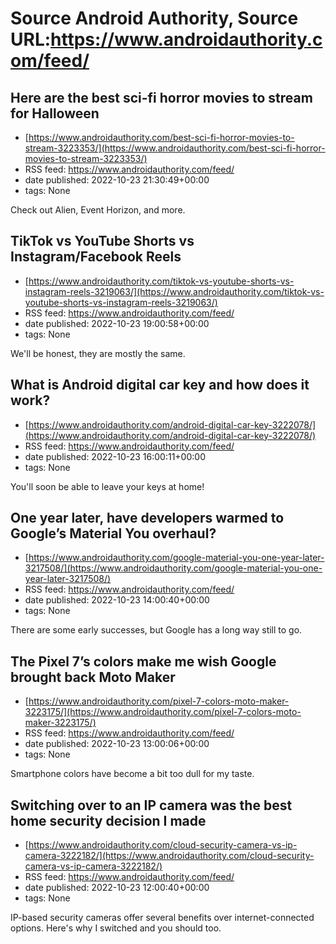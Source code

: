 # Source Android Authority, Source URL:https://www.androidauthority.com/feed/

## Here are the best sci-fi horror movies to stream for Halloween
 - [https://www.androidauthority.com/best-sci-fi-horror-movies-to-stream-3223353/](https://www.androidauthority.com/best-sci-fi-horror-movies-to-stream-3223353/)
 - RSS feed: https://www.androidauthority.com/feed/
 - date published: 2022-10-23 21:30:49+00:00
 - tags: None

Check out Alien, Event Horizon, and more.

## TikTok vs YouTube Shorts vs Instagram/Facebook Reels
 - [https://www.androidauthority.com/tiktok-vs-youtube-shorts-vs-instagram-reels-3219063/](https://www.androidauthority.com/tiktok-vs-youtube-shorts-vs-instagram-reels-3219063/)
 - RSS feed: https://www.androidauthority.com/feed/
 - date published: 2022-10-23 19:00:58+00:00
 - tags: None

We'll be honest, they are mostly the same.

## What is Android digital car key and how does it work?
 - [https://www.androidauthority.com/android-digital-car-key-3222078/](https://www.androidauthority.com/android-digital-car-key-3222078/)
 - RSS feed: https://www.androidauthority.com/feed/
 - date published: 2022-10-23 16:00:11+00:00
 - tags: None

You'll soon be able to leave your keys at home!

## One year later, have developers warmed to Google’s Material You overhaul?
 - [https://www.androidauthority.com/google-material-you-one-year-later-3217508/](https://www.androidauthority.com/google-material-you-one-year-later-3217508/)
 - RSS feed: https://www.androidauthority.com/feed/
 - date published: 2022-10-23 14:00:40+00:00
 - tags: None

There are some early successes, but Google has a long way still to go.

## The Pixel 7’s colors make me wish Google brought back Moto Maker
 - [https://www.androidauthority.com/pixel-7-colors-moto-maker-3223175/](https://www.androidauthority.com/pixel-7-colors-moto-maker-3223175/)
 - RSS feed: https://www.androidauthority.com/feed/
 - date published: 2022-10-23 13:00:06+00:00
 - tags: None

Smartphone colors have become a bit too dull for my taste.

## Switching over to an IP camera was the best home security decision I made
 - [https://www.androidauthority.com/cloud-security-camera-vs-ip-camera-3222182/](https://www.androidauthority.com/cloud-security-camera-vs-ip-camera-3222182/)
 - RSS feed: https://www.androidauthority.com/feed/
 - date published: 2022-10-23 12:00:40+00:00
 - tags: None

IP-based security cameras offer several benefits over internet-connected options. Here's why I switched and you should too.
